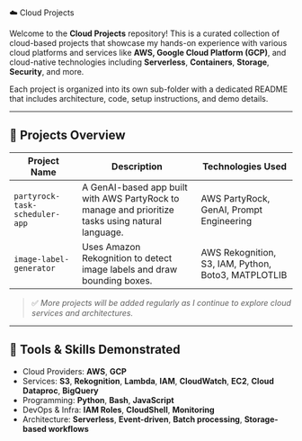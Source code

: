 ☁️ Cloud Projects

Welcome to the **Cloud Projects** repository! This is a curated collection of cloud-based projects that showcase my hands-on experience with various cloud platforms and services like **AWS, Google Cloud Platform (GCP)**, and cloud-native technologies including **Serverless**, **Containers**, **Storage**, **Security**, and more.

Each project is organized into its own sub-folder with a dedicated README that includes architecture, code, setup instructions, and demo details.

---

## 🔧 Projects Overview

| Project Name                         | Description                                                                                       | Technologies Used                                   |
|--------------------------------------|---------------------------------------------------------------------------------------------------|-----------------------------------------------------|
| `partyrock-task-scheduler-app`       | A GenAI-based app built with AWS PartyRock to manage and prioritize tasks  using natural language.| AWS PartyRock, GenAI, Prompt Engineering            |
| `image-label-generator`              | Uses Amazon Rekognition to detect image labels and draw bounding boxes.                           | AWS Rekognition, S3, IAM, Python, Boto3, MATPLOTLIB |

> ✅ *More projects will be added regularly as I continue to explore cloud services and architectures.*

---

## 🧰 Tools & Skills Demonstrated

- Cloud Providers: **AWS**, **GCP**
- Services: **S3**, **Rekognition**, **Lambda**, **IAM**, **CloudWatch**, **EC2**, **Cloud Dataproc**, **BigQuery**
- Programming: **Python**, **Bash**, **JavaScript**
- DevOps & Infra: **IAM Roles**, **CloudShell**, **Monitoring**
- Architecture: **Serverless**, **Event-driven**, **Batch processing**, **Storage-based workflows**



